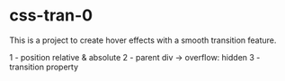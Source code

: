 # css-tran-0

This is a project to create hover effects with a smooth transition feature.

1 - position relative & absolute
2 - parent div -> overflow: hidden
3 - transition property